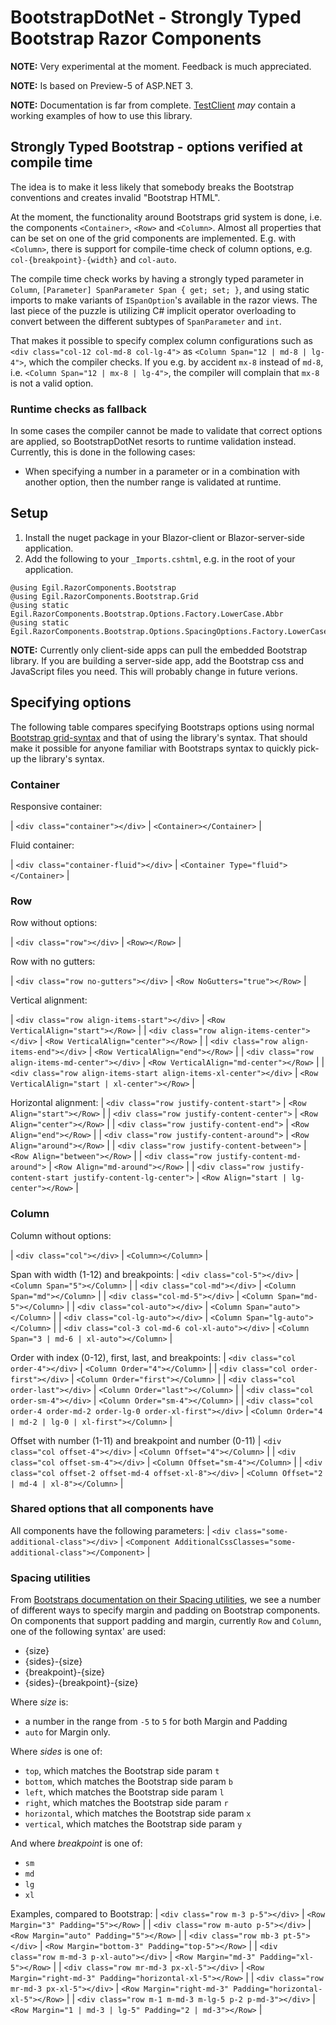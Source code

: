 # BootstrapDotNet - Strongly Typed Bootstrap Razor Components #
**NOTE:** Very experimental at the moment. Feedback is much appreciated.  

**NOTE:** Is based on Preview-5 of ASP.NET 3.

**NOTE:** Documentation is far from complete. [TestClient](tests/Egil.RazorComponents.Bootstrap.BlazorTestClient/) *may* contain a working examples of how to use this library.

## Strongly Typed Bootstrap - options verified at compile time
The idea is to make it less likely that somebody breaks the Bootstrap
conventions and creates invalid "Bootstrap HTML". 

At the moment, the functionality around Bootstraps grid system is done, i.e. the components `<Container>`, `<Row>` and `<Column>`. Almost all properties 
that can be set on one of the grid components are implemented. E.g. with `<Column>`, there is support for compile-time check of column options, 
e.g. `col-{breakpoint}-{width}` and `col-auto`.

The compile time check works by having a strongly typed parameter in `Column`, `[Parameter] SpanParameter Span { get; set; }`, and using static 
imports to make variants of `ISpanOption`'s available in the razor views. The last piece of the puzzle is utilizing C# implicit operator overloading 
to convert between the different subtypes of `SpanParameter` and `int`.

That makes it possible to specify complex column configurations such as `<div class="col-12 col-md-8 col-lg-4">` 
as `<Column Span="12 | md-8 | lg-4">`, which the compiler checks. If you e.g. by accident `mx-8` instead 
of `md-8`, i.e. `<Column Span="12 | mx-8 | lg-4">`, the compiler will complain that `mx-8` is not a valid option.

### Runtime checks as fallback
In some cases the compiler cannot be made to validate that correct options are applied, so BootstrapDotNet resorts 
to runtime validation instead. Currently, this is done in the following cases:

- When specifying a number in a parameter or in a combination with another option, then the number range is validated at runtime.

## Setup
1. Install the nuget package in your Blazor-client or Blazor-server-side application.
2. Add the following to your `_Imports.cshtml`, e.g. in the root of your application.

```cshtml
@using Egil.RazorComponents.Bootstrap
@using Egil.RazorComponents.Bootstrap.Grid
@using static Egil.RazorComponents.Bootstrap.Options.Factory.LowerCase.Abbr
@using static Egil.RazorComponents.Bootstrap.Options.SpacingOptions.Factory.LowerCase
```

**NOTE:** Currently only client-side apps can pull the embedded Bootstrap library. If you are building a server-side app, add the
Bootstrap css and JavaScript files you need. This will probably change in future verions.

## Specifying options
The following table compares specifying Bootstraps options using normal [Bootstrap grid-syntax](https://getbootstrap.com/docs/4.3/layout/grid) and 
that of using the library's syntax. That should make it possible for anyone familiar with Bootstraps syntax to quickly pick-up the library's syntax.

### Container
Responsive container:

| `<div class="container"></div>` | `<Container></Container>` |

Fluid container:

| `<div class="container-fluid"></div>` | `<Container Type="fluid"></Container>` |

### Row
Row without options:

| `<div class="row"></div>` | `<Row></Row>` |

Row with no gutters:

| `<div class="row no-gutters"></div>` | `<Row NoGutters="true"></Row>` |

Vertical alignment:

| `<div class="row align-items-start"></div>`                       | `<Row VerticalAlign="start"></Row>`             |
| `<div class="row align-items-center"></div>`                      | `<Row VerticalAlign="center"></Row>`            |
| `<div class="row align-items-end"></div>`                         | `<Row VerticalAlign="end"></Row>`               |
| `<div class="row align-items-md-center"></div>`                   | `<Row VerticalAlign="md-center"></Row>`         |
| `<div class="row align-items-start align-items-xl-center"></div>` | `<Row VerticalAlign="start | xl-center"></Row>` |

Horizontal alignment:
| `<div class="row justify-content-start">`                           | `<Row Align="start"></Row>`             |
| `<div class="row justify-content-center">`                          | `<Row Align="center"></Row>`            |
| `<div class="row justify-content-end">`                             | `<Row Align="end"></Row>`               |
| `<div class="row justify-content-around">`                          | `<Row Align="around"></Row>`            |
| `<div class="row justify-content-between">`                         | `<Row Align="between"></Row>`           |
| `<div class="row justify-content-md-around">`                       | `<Row Align="md-around"></Row>`         |
| `<div class="row justify-content-start justify-content-lg-center">` | `<Row Align="start | lg-center"></Row>` |

### Column
Column without options:

| `<div class="col"></div>` | `<Column></Column>` |

Span with width (1-12) and breakpoints:
| `<div class="col-5"></div>`                      | `<Column Span="5"></Column>`                  |
| `<div class="col-md"></div>`                     | `<Column Span="md"></Column>`                 |
| `<div class="col-md-5"></div>`                   | `<Column Span="md-5"></Column>`               |
| `<div class="col-auto"></div>`                   | `<Column Span="auto"></Column>`               |
| `<div class="col-lg-auto"></div>`                | `<Column Span="lg-auto"></Column>`            |
| `<div class="col-3 col-md-6 col-xl-auto"></div>` | `<Column Span="3 | md-6 | xl-auto"></Column>` |

Order with index (0-12), first, last, and breakpoints:
| `<div class="col order-4"></div>`                                      | `<Column Order="4"></Column>`                          |
| `<div class="col order-first"></div>`                                  | `<Column Order="first"></Column>`                      |
| `<div class="col order-last"></div>`                                   | `<Column Order="last"></Column>`                       |
| `<div class="col order-sm-4"></div>`                                   | `<Column Order="sm-4"></Column>`                       |
| `<div class="col order-4 order-md-2 order-lg-0 order-xl-first"></div>` | `<Column Order="4 | md-2 | lg-0 | xl-first"></Column>` |

Offset with number (1-11) and breakpoint and number (0-11)
| `<div class="col offset-4"></div>`                          | `<Column Offset="4"></Column>`               |
| `<div class="col offset-sm-4"></div>`                       | `<Column Offset="sm-4"></Column>`            |
| `<div class="col offset-2 offset-md-4 offset-xl-8"></div>`  | `<Column Offset="2 | md-4 | xl-8"></Column>` |

### Shared options that all components have
All components have the following parameters:
| `<div class="some-additional-class"></div>`  | `<Component AdditionalCssClasses="some-additional-class"></Component>` |

### Spacing utilities
From [Bootstraps documentation on their Spacing utilities](https://getbootstrap.com/docs/4.3/utilities/spacing/), we see a 
number of different ways to specify margin and padding on Bootstrap components. On components that support padding and margin,
currently `Row` and `Column`, one of the following syntax' are used:

- {size}
- {sides}-{size}
- {breakpoint}-{size}
- {sides}-{breakpoint}-{size}

Where *size* is: 

- a number in the range from `-5` to `5` for both Margin and Padding
- `auto` for Margin only.

Where *sides* is one of:

- `top`, which matches the Bootstrap side param `t`
- `bottom`, which matches the Bootstrap side param `b`
- `left`, which matches the Bootstrap side param `l`
- `right`, which matches the Bootstrap side param `r`
- `horizontal`, which matches the Bootstrap side param `x`
- `vertical`, which matches the Bootstrap side param `y`

And where *breakpoint* is one of:

- `sm`
- `md`
- `lg`
- `xl`

Examples, compared to Bootstrap:
| `<div class="row m-3 p-5"></div>`                      | `<Row Margin="3" Padding="5"></Row>`                        |
| `<div class="row m-auto p-5"></div>`                   | `<Row Margin="auto" Padding="5"></Row>`                     |
| `<div class="row mb-3 pt-5"></div>`                    | `<Row Margin="bottom-3" Padding="top-5"></Row>`             |
| `<div class="row m-md-3 p-xl-auto"></div>`             | `<Row Margin="md-3" Padding="xl-5"></Row>`                  |
| `<div class="row mr-md-3 px-xl-5"></div>`              | `<Row Margin="right-md-3" Padding="horizontal-xl-5"></Row>` |
| `<div class="row mr-md-3 px-xl-5"></div>`              | `<Row Margin="right-md-3" Padding="horizontal-xl-5"></Row>` |
| `<div class="row m-1 m-md-3 m-lg-5 p-2 p-md-3"></div>` | `<Row Margin="1 | md-3 | lg-5" Padding="2 | md-3"></Row>`   |
